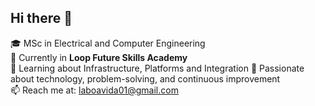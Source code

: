## Hi there 👋
🎓 MSc in Electrical and Computer Engineering  
📍 Currently in **Loop Future Skills Academy**    
🌱 Learning about Infrastructure, Platforms and Integration
🚀 Passionate about technology, problem-solving, and continuous improvement  
📫 Reach me at: laboavida01@gmail.com  

<!--
**Boavida20/Boavida20** is a ✨ _special_ ✨ repository because its `README.md` (this file) appears on your GitHub profile.

🎓 MSc in Electrical and Computer Engineering  
📍 Currently in **Loop Future Skills Academy**    
🌱 Learning about Infrastructure, Platforms and Integration
🚀 Passionate about technology, problem-solving, and continuous improvement  
📫 Reach me at: laboavida01@gmail.com  
